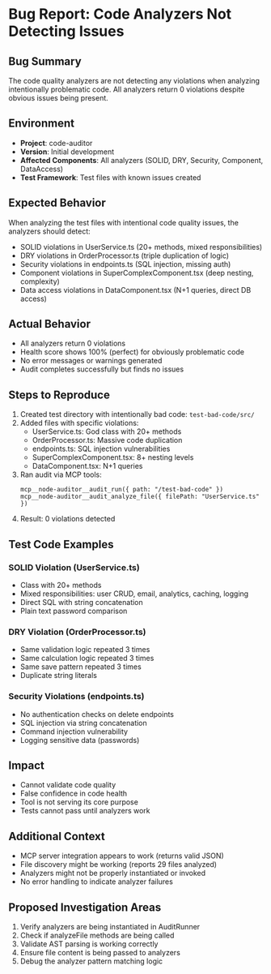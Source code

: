 # Bug Report: Code Analyzers Not Detecting Issues

## Bug Summary
The code quality analyzers are not detecting any violations when analyzing intentionally problematic code. All analyzers return 0 violations despite obvious issues being present.

## Environment
- **Project**: code-auditor
- **Version**: Initial development
- **Affected Components**: All analyzers (SOLID, DRY, Security, Component, DataAccess)
- **Test Framework**: Test files with known issues created

## Expected Behavior
When analyzing the test files with intentional code quality issues, the analyzers should detect:
- SOLID violations in UserService.ts (20+ methods, mixed responsibilities)
- DRY violations in OrderProcessor.ts (triple duplication of logic)
- Security violations in endpoints.ts (SQL injection, missing auth)
- Component violations in SuperComplexComponent.tsx (deep nesting, complexity)
- Data access violations in DataComponent.tsx (N+1 queries, direct DB access)

## Actual Behavior
- All analyzers return 0 violations
- Health score shows 100% (perfect) for obviously problematic code
- No error messages or warnings generated
- Audit completes successfully but finds no issues

## Steps to Reproduce
1. Created test directory with intentionally bad code: `test-bad-code/src/`
2. Added files with specific violations:
   - UserService.ts: God class with 20+ methods
   - OrderProcessor.ts: Massive code duplication
   - endpoints.ts: SQL injection vulnerabilities
   - SuperComplexComponent.tsx: 8+ nesting levels
   - DataComponent.tsx: N+1 queries
3. Ran audit via MCP tools:
   ```
   mcp__node-auditor__audit_run({ path: "/test-bad-code" })
   mcp__node-auditor__audit_analyze_file({ filePath: "UserService.ts" })
   ```
4. Result: 0 violations detected

## Test Code Examples

### SOLID Violation (UserService.ts)
- Class with 20+ methods
- Mixed responsibilities: user CRUD, email, analytics, caching, logging
- Direct SQL with string concatenation
- Plain text password comparison

### DRY Violation (OrderProcessor.ts)
- Same validation logic repeated 3 times
- Same calculation logic repeated 3 times
- Same save pattern repeated 3 times
- Duplicate string literals

### Security Violations (endpoints.ts)
- No authentication checks on delete endpoints
- SQL injection via string concatenation
- Command injection vulnerability
- Logging sensitive data (passwords)

## Impact
- Cannot validate code quality
- False confidence in code health
- Tool is not serving its core purpose
- Tests cannot pass until analyzers work

## Additional Context
- MCP server integration appears to work (returns valid JSON)
- File discovery might be working (reports 29 files analyzed)
- Analyzers might not be properly instantiated or invoked
- No error handling to indicate analyzer failures

## Proposed Investigation Areas
1. Verify analyzers are being instantiated in AuditRunner
2. Check if analyzeFile methods are being called
3. Validate AST parsing is working correctly
4. Ensure file content is being passed to analyzers
5. Debug the analyzer pattern matching logic